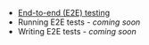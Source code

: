 - [End-to-end (E2E) testing](/guide/testing/e2e)
- Running E2E tests - _coming soon_
- Writing E2E tests - _coming soon_
